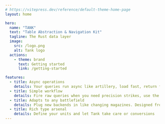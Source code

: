 ```yaml
---
# https://vitepress.dev/reference/default-theme-home-page
layout: home

hero:
  name: "TANK"
  text: "Table Abstraction & Navigation Kit"
  tagline: The Rust data layer
  image:
    src: /logo.png
    alt: Tank logo
  actions:
    - theme: brand
      text: Getting started
      link: /getting-started

features:
  - title: Async operations
    details: Your queries run async like artillery, load fast, return fire later.
  - title: Simple workflow
    details: Fire raw queries when you need precision strikes, use the abstractions for standard sorties.
  - title: Adapts to any battlefield
    details: Plug new backends in like changing magazines. Designed from day one to be extensible.
  - title: Rich type arsenal
    details: Define your units and let Tank take care or conversions
---
```

